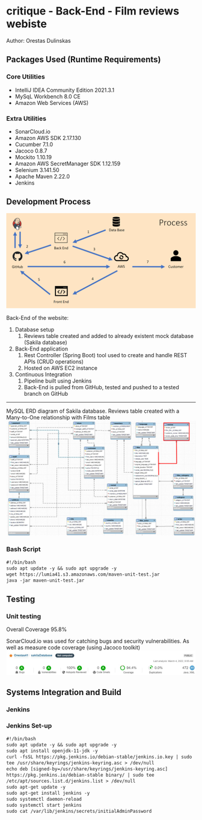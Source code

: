 # critique - Back-End - Film reviews webiste

Author: Orestas Dulinskas



## Packages Used (Runtime Requirements)

### Core Utilities

+ IntelliJ IDEA Community Edition 2021.3.1
+ MySqL Workbench 8.0 CE
+ Amazon Web Services (AWS)

### Extra Utilities

+ SonarCloud.io
+ Amazon AWS SDK 2.17.130
+ Cucumber 7.1.0
+ Jacoco 0.8.7
+ Mockito 1.10.19
+ Amazon AWS SecretManager SDK 1.12.159
+ Selenium 3.141.50
+ Apache Maven 2.22.0
+ Jenkins

##  Development Process

![process](./images/process.png)

Back-End of the website:
1. Database setup
   1. Reviews table created and added to already existent mock database (Sakila database)
2. Back-End application
   1. Rest Controller (Spring Boot) tool used to create and handle REST APIs (CRUD operations)
   2. Hosted on AWS EC2 instance
3. Continuous Integration
   1. Pipeline built using Jenkins
   2. Back-End is pulled from GitHub, tested and pushed to a tested branch on GitHub
_____

MySQL ERD diagram of Sakila database. Reviews table created with a Many-to-One relationship with Films table
![sql](./images/sql.png)

### **Bash Script**

    #!/bin/bash
    sudo apt update -y && sudo apt upgrade -y
    wget https://lumia41.s3.amazonaws.com/maven-unit-test.jar
    java -jar maven-unit-test.jar

## Testing

### **Unit testing**

Overall Coverage 95.8%

SonarCloud.io was used for catching bugs and security vulnerabilities. As well as measure code coverage (using Jacoco toolkit)
![sonar](./images/sonar.png)

## Systems Integration and Build

### **Jenkins**

### Jenkins Set-up

    #!/bin/bash
    sudo apt update -y && sudo apt upgrade -y
    sudo apt install openjdk-11-jdk -y
    curl -fsSL https://pkg.jenkins.io/debian-stable/jenkins.io.key | sudo tee /usr/share/keyrings/jenkins-keyring.asc > /dev/null
    echo deb [signed-by=/usr/share/keyrings/jenkins-keyring.asc] https://pkg.jenkins.io/debian-stable binary/ | sudo tee /etc/apt/sources.list.d/jenkins.list > /dev/null
    sudo apt-get update -y
    sudo apt-get install jenkins -y
    sudo systemctl daemon-reload
    sudo systemctl start jenkins
    sudo cat /var/lib/jenkins/secrets/initialAdminPassword
